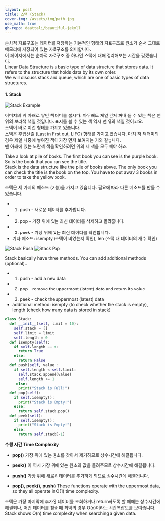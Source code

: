 ```yaml
---
layout: post
title: 스택 (Stack)
cover-img: /assets/img/path.jpg
use_math: true
gh-repo: daattali/beautiful-jekyll
---
```


순차적 자료구조는 데이터를 저장하는 기본적인 형태의 자료구조로 원소가 순서 그대로 메모리에 저장되어 있는 자료구조를 의미합니다.  
이 페이지에서는 순차적 자료구조 중 하나인 스택에 대해 정리해보는 시간을 갖겠습니다.  
Linear Data Structure is a basic type of data structure that stores data. It refers to the structure that holds data by its own order.  
We will discuss stack and queue, which are one of basic types of data structures.  

#### **1. Stack**  

![Stack Example](https://user-images.githubusercontent.com/52072412/85954719-63edc480-b9b4-11ea-957f-1a7e14d4121e.PNG)

이미지의 위 아래로 쌓인 책 더미를 봅시다. 아무래도 제일 먼저 꺼내 들 수 있는 책은 맨 위의 보라색 책일 것입니다. 표지를 볼 수 있는 책 역시 맨 위의 책일 것이고요.  
스택이 바로 이런 형태를 가지고 있습니다.  
스택은 후입선출 (Last in First out, LIFO) 형태를 가지고 있습니다. 마치 저 책더미의 경우 제일 나중에 쌓여진 책이 가장 먼저 보여지는 거와 같습니다.  
맨 아래에 있는 노란색 책을 확인하려면 위의 세 책을 모두 빼야 하죠.

Take a look at pile of books. The first book you can see is the purple book. So is the book that you can see the title.  
Stack is the data structure like the pile of books above. The only book you can check the title is the book on the top. You have to put away 3 books in order to take the yellow book.

스택은 세 가지의 메소드 (기능)을 가지고 있습니다. 필요에 따라 다른 메소드를 만들 수 있습니다.
* 1. push - 새로운 데이터를 추가합니다.  
* 2. pop - 가장 위에 있는 최신 데이터를 삭제하고 돌려줍니다.
* 3. peek - 가장 위에 있는 최신 데이터를 확인합니다.
* 기타 메소드: isempty (스택이 비었는지 확인), len (스택 내 데이터의 개수 확인)

![Stack Push](https://user-images.githubusercontent.com/52072412/85954717-62bc9780-b9b4-11ea-921c-338b9aa51357.PNG)
![Stack Pop](https://user-images.githubusercontent.com/52072412/85954720-63edc480-b9b4-11ea-9fb3-7dea394e257e.PNG)

Stack basically have three methods. You can add additional methods (optional)..  
* 1. push - add a new data  
* 2. pop - remove the uppermost (latest) data and return its value
* 3. peek - check the uppermost (latest) data
* additional method: isempty (to check whether the stack is empty), length (check how many data is stored in stack)  

~~~python
class Stack:
  def __init__(self, limit = 10):
    self.stack = []
    self.limit = limit
    self.length = 0
  def isempty(self):
    if self.length == 0:
      return True
    else:
      return False
  def push(self, value):
    if self.length < self.limit:
      self.stack.append(value)
      self.length += 1
     else:
      print("Stack is Full!")
  def pop(self):
    if self.isempty():
      print("Stack is Empty!")
    else:
      return self.stack.pop()
  def peek(self):
    if self.isempty():
      print("Stack is Empty!")
    else:
      return self.stack[-1]
~~~

**수행 시간 Time Complexity**  

* **pop()** 가장 위에 있는 원소를 찾아서 제거하므로 상수시간에 해결됩니다.
* **peek()** 이 역시 가장 위에 있는 원소의 값을 돌려주므로 상수시간에 해결됩니다.
* **push()** 가장 위에 새로운 데이터를 추가하게 되므로 상수시간에 해결됩니다.

* **pop(), peek(), push()** These functions operate with the uppermost data, so they all operate in O(1) time complexity.  

스택은 가장 마지막에 추가된 데이터를 조회하거나 return하도록 할 때에는 상수시간에 해결되나, 어떤 데이터를 찾을 때 최악의 경우 O(n)이라는 시간복잡도를 보여줍니다.  
Stack shows O(n) time complexity when searching a given data.  




